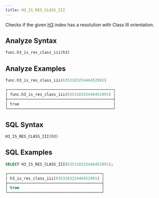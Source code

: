 ```yaml
---
title: H3_IS_RES_CLASS_III
---
```


Checks if the given [H3](https://eng.uber.com/h3/) index has a resolution with Class III orientation.

## Analyze Syntax

```python
func.h3_is_res_class_iii(h3)
```

## Analyze Examples

```python
func.h3_is_res_class_iii(635318325446452991)

┌──────────────────────────────────────────────┐
│ func.h3_is_res_class_iii(635318325446452991) │
├──────────────────────────────────────────────┤
│ true                                         │
└──────────────────────────────────────────────┘
```

## SQL Syntax

```sql
H3_IS_RES_CLASS_III(h3)
```

## SQL Examples

```sql
SELECT H3_IS_RES_CLASS_III(635318325446452991);

┌─────────────────────────────────────────┐
│ h3_is_res_class_iii(635318325446452991) │
├─────────────────────────────────────────┤
│ true                                    │
└─────────────────────────────────────────┘
```